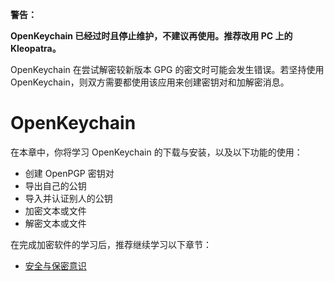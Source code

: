 <div class="warning">

**警告：**

**OpenKeychain 已经过时且停止维护，不建议再使用。推荐改用 PC 上的 Kleopatra。**

OpenKeychain 在尝试解密较新版本 GPG 的密文时可能会发生错误。若坚持使用 OpenKeychain，则双方需要都使用该应用来创建密钥对和加解密消息。

</div>

# OpenKeychain

在本章中，你将学习 OpenKeychain 的下载与安装，以及以下功能的使用：

- 创建 OpenPGP 密钥对
- 导出自己的公钥
- 导入并认证别人的公钥
- 加密文本或文件
- 解密文本或文件

在完成加密软件的学习后，推荐继续学习以下章节：

- [安全与保密意识](security-and-secret.md)